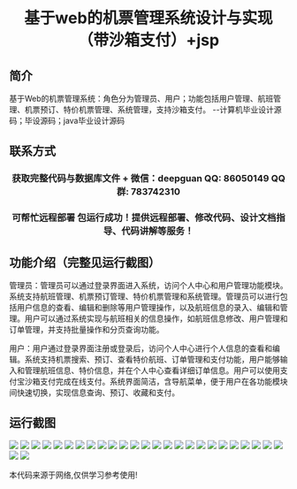 <p><h1 align="center">基于web的机票管理系统设计与实现（带沙箱支付）+jsp</h1></p>

## 简介
基于Web的机票管理系统：角色分为管理员、用户；功能包括用户管理、航班管理、机票预订、特价机票管理、系统管理，支持沙箱支付。    --计算机毕业设计源码；毕设源码；java毕业设计源码


## 联系方式
<p><h3 align="center">获取完整代码与数据库文件 + 微信：deepguan QQ: 86050149 QQ群: 783742310</h3></p>
<p><h3 align="center">可帮忙远程部署 包运行成功！提供远程部署、修改代码、设计文档指导、代码讲解等服务！</h3></p>

## 功能介绍（完整见运行截图）
管理员：管理员可以通过登录界面进入系统，访问个人中心和用户管理功能模块。系统支持航班管理、机票预订管理、特价机票管理和系统管理。管理员可以进行包括用户信息的查看、编辑和删除等用户管理操作，以及航班信息的录入、编辑和管理。用户可以通过系统实现与航班相关的信息操作，如航班信息修改、用户管理和订单管理，并支持批量操作和分页查询功能。

用户：用户通过登录界面注册或登录后，访问个人中心进行个人信息的查看和编辑。系统支持机票搜索、预订、查看特价航班、订单管理和支付功能，用户能够输入和管理航班信息、特价信息，并在个人中心查看详细订单信息。用户可以使用支付宝沙箱支付完成在线支付。系统界面简洁，含导航菜单，便于用户在各功能模块间快速切换，实现信息查询、预订、收藏和支付。


## 运行截图
![](https://bs-1329754181.cos.ap-shanghai.myqcloud.com/ssm/WebTicketManagementSystemWithSandboxPaymentJsp/img/001.jpg)
![](https://bs-1329754181.cos.ap-shanghai.myqcloud.com/ssm/WebTicketManagementSystemWithSandboxPaymentJsp/img/002.jpg)
![](https://bs-1329754181.cos.ap-shanghai.myqcloud.com/ssm/WebTicketManagementSystemWithSandboxPaymentJsp/img/003.jpg)
![](https://bs-1329754181.cos.ap-shanghai.myqcloud.com/ssm/WebTicketManagementSystemWithSandboxPaymentJsp/img/004.jpg)
![](https://bs-1329754181.cos.ap-shanghai.myqcloud.com/ssm/WebTicketManagementSystemWithSandboxPaymentJsp/img/005.jpg)
![](https://bs-1329754181.cos.ap-shanghai.myqcloud.com/ssm/WebTicketManagementSystemWithSandboxPaymentJsp/img/006.jpg)
![](https://bs-1329754181.cos.ap-shanghai.myqcloud.com/ssm/WebTicketManagementSystemWithSandboxPaymentJsp/img/007.jpg)
![](https://bs-1329754181.cos.ap-shanghai.myqcloud.com/ssm/WebTicketManagementSystemWithSandboxPaymentJsp/img/008.jpg)
![](https://bs-1329754181.cos.ap-shanghai.myqcloud.com/ssm/WebTicketManagementSystemWithSandboxPaymentJsp/img/009.jpg)
![](https://bs-1329754181.cos.ap-shanghai.myqcloud.com/ssm/WebTicketManagementSystemWithSandboxPaymentJsp/img/010.jpg)
![](https://bs-1329754181.cos.ap-shanghai.myqcloud.com/ssm/WebTicketManagementSystemWithSandboxPaymentJsp/img/011.jpg)
![](https://bs-1329754181.cos.ap-shanghai.myqcloud.com/ssm/WebTicketManagementSystemWithSandboxPaymentJsp/img/012.jpg)
![](https://bs-1329754181.cos.ap-shanghai.myqcloud.com/ssm/WebTicketManagementSystemWithSandboxPaymentJsp/img/013.jpg)
![](https://bs-1329754181.cos.ap-shanghai.myqcloud.com/ssm/WebTicketManagementSystemWithSandboxPaymentJsp/img/014.jpg)
![](https://bs-1329754181.cos.ap-shanghai.myqcloud.com/ssm/WebTicketManagementSystemWithSandboxPaymentJsp/img/015.jpg)
![](https://bs-1329754181.cos.ap-shanghai.myqcloud.com/ssm/WebTicketManagementSystemWithSandboxPaymentJsp/img/016.jpg)
![](https://bs-1329754181.cos.ap-shanghai.myqcloud.com/ssm/WebTicketManagementSystemWithSandboxPaymentJsp/img/017.jpg)
![](https://bs-1329754181.cos.ap-shanghai.myqcloud.com/ssm/WebTicketManagementSystemWithSandboxPaymentJsp/img/018.jpg)
![](https://bs-1329754181.cos.ap-shanghai.myqcloud.com/ssm/WebTicketManagementSystemWithSandboxPaymentJsp/img/019.jpg)
![](https://bs-1329754181.cos.ap-shanghai.myqcloud.com/ssm/WebTicketManagementSystemWithSandboxPaymentJsp/img/020.jpg)
![](https://bs-1329754181.cos.ap-shanghai.myqcloud.com/ssm/WebTicketManagementSystemWithSandboxPaymentJsp/img/021.jpg)
![](https://bs-1329754181.cos.ap-shanghai.myqcloud.com/ssm/WebTicketManagementSystemWithSandboxPaymentJsp/img/022.jpg)
![](https://bs-1329754181.cos.ap-shanghai.myqcloud.com/ssm/WebTicketManagementSystemWithSandboxPaymentJsp/img/023.jpg)
![](https://bs-1329754181.cos.ap-shanghai.myqcloud.com/ssm/WebTicketManagementSystemWithSandboxPaymentJsp/img/024.jpg)
![](https://bs-1329754181.cos.ap-shanghai.myqcloud.com/ssm/WebTicketManagementSystemWithSandboxPaymentJsp/img/025.jpg)
![](https://bs-1329754181.cos.ap-shanghai.myqcloud.com/ssm/WebTicketManagementSystemWithSandboxPaymentJsp/img/026.jpg)
![](https://bs-1329754181.cos.ap-shanghai.myqcloud.com/ssm/WebTicketManagementSystemWithSandboxPaymentJsp/img/027.jpg)

<p>本代码来源于网络,仅供学习参考使用!</p>
